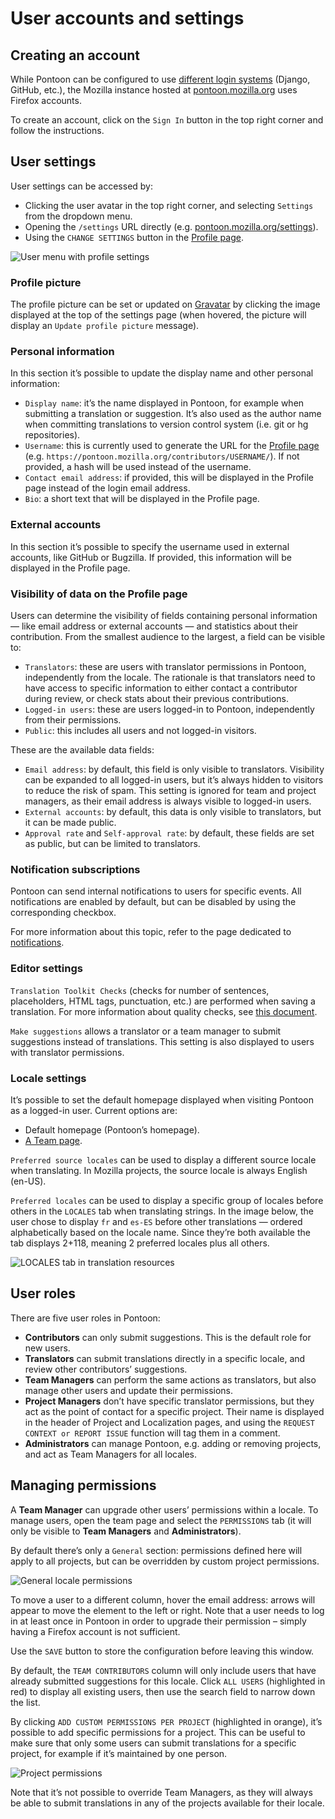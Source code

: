 # User accounts and settings

<!-- toc -->

## Creating an account

While Pontoon can be configured to use [different login systems](https://mozilla-pontoon.readthedocs.io/en/latest/admin/deployment.html#environment-variables) (Django, GitHub, etc.), the Mozilla instance hosted at [pontoon.mozilla.org](https://pontoon.mozilla.org/) uses Firefox accounts.

To create an account, click on the `Sign In` button in the top right corner and follow the instructions.

## User settings

User settings can be accessed by:
* Clicking the user avatar in the top right corner, and selecting `Settings` from the dropdown menu.
* Opening the `/settings` URL directly (e.g. [pontoon.mozilla.org/settings](https://pontoon.mozilla.org/settings/)).
* Using the `CHANGE SETTINGS` button in the [Profile page](profile.md).

![User menu with profile settings](../../assets/images/pontoon/users/profile_settings.png "User menu with profile settings")

### Profile picture

The profile picture can be set or updated on [Gravatar](http://gravatar.com/) by clicking the image displayed at the top of the settings page (when hovered, the picture will display an `Update profile picture` message).

### Personal information

In this section it’s possible to update the display name and other personal information:
* `Display name`: it’s the name displayed in Pontoon, for example when submitting a translation or suggestion. It’s also used as the author name when committing translations to version control system (i.e. git or hg repositories).
* `Username`: this is currently used to generate the URL for the [Profile page](profile.md) (e.g. `https://pontoon.mozilla.org/contributors/USERNAME/`). If not provided, a hash will be used instead of the username.
* `Contact email address`: if provided, this will be displayed in the Profile page instead of the login email address.
* `Bio`: a short text that will be displayed in the Profile page.

### External accounts

In this section it’s possible to specify the username used in external accounts, like GitHub or Bugzilla. If provided, this information will be displayed in the Profile page.

### Visibility of data on the Profile page

Users can determine the visibility of fields containing personal information — like email address or external accounts — and statistics about their contribution. From the smallest audience to the largest, a field can be visible to:
* `Translators`: these are users with translator permissions in Pontoon, independently from the locale. The rationale is that translators need to have access to specific information to either contact a contributor during review, or check stats about their previous contributions.
* `Logged-in users`: these are users logged-in to Pontoon, independently from their permissions.
* `Public`: this includes all users and not logged-in visitors.

These are the available data fields:
* `Email address`: by default, this field is only visible to translators. Visibility can be expanded to all logged-in users, but it’s always hidden to visitors to reduce the risk of spam. This setting is ignored for team and project managers, as their email address is always visible to logged-in users.
* `External accounts`: by default, this data is only visible to translators, but it can be made public.
* `Approval rate` and `Self-approval rate`: by default, these fields are set as public, but can be limited to translators.

### Notification subscriptions

Pontoon can send internal notifications to users for specific events. All notifications are enabled by default, but can be disabled by using the corresponding checkbox.

For more information about this topic, refer to the page dedicated to [notifications](notifications.md).

### Editor settings

`Translation Toolkit Checks` (checks for number of sentences, placeholders, HTML tags, punctuation, etc.) are performed when saving a translation. For more information about quality checks, see [this document](translate.md#quality-checks).

`Make suggestions` allows a translator or a team manager to submit suggestions instead of translations. This setting is also displayed to users with translator permissions.

### Locale settings

It’s possible to set the default homepage displayed when visiting Pontoon as a logged-in user. Current options are:
* Default homepage (Pontoon’s homepage).
* [A Team page](teams_projects.md#team-page).

`Preferred source locales` can be used to display a different source locale when translating. In Mozilla projects, the source locale is always English (en-US).

`Preferred locales` can be used to display a specific group of locales before others in the `LOCALES` tab when translating strings. In the image below, the user chose to display `fr` and `es-ES` before other translations — ordered alphabetically based on the locale name. Since they’re both available the tab displays 2+118, meaning 2 preferred locales plus all others.

![LOCALES tab in translation resources](../../assets/images/pontoon/users/translation_locales.png "LOCALES tab in translation resources")

## User roles

There are five user roles in Pontoon:
* **Contributors** can only submit suggestions. This is the default role for new users.
* **Translators** can submit translations directly in a specific locale, and review other contributors’ suggestions.
* **Team Managers** can perform the same actions as translators, but also manage other users and update their permissions.
* **Project Managers** don’t have specific translator permissions, but they act as the point of contact for a specific project. Their name is displayed in the header of Project and Localization pages, and using the `REQUEST CONTEXT or REPORT ISSUE` function will tag them in a comment.
* **Administrators** can manage Pontoon, e.g. adding or removing projects, and act as Team Managers for all locales.

## Managing permissions

A **Team Manager** can upgrade other users’ permissions within a locale. To manage users, open the team page and select the `PERMISSIONS` tab (it will only be visible to **Team Managers** and **Administrators**).

By default there’s only a `General` section: permissions defined here will apply to all projects, but can be overridden by custom project permissions.

![General locale permissions](../../assets/images/pontoon/users/permissions_general.png)

To move a user to a different column, hover the email address: arrows will appear to move the element to the left or right. Note that a user needs to log in at least once in Pontoon in order to upgrade their permission – simply having a Firefox account is not sufficient.

Use the `SAVE` button to store the configuration before leaving this window.

By default, the `TEAM CONTRIBUTORS` column will only include users that have already submitted suggestions for this locale. Click `ALL USERS` (highlighted in red) to display all existing users, then use the search field to narrow down the list.

By clicking `ADD CUSTOM PERMISSIONS PER PROJECT` (highlighted in orange), it’s possible to add specific permissions for a project. This can be useful to make sure that only some users can submit translations for a specific project, for example if it’s maintained by one person.

![Project permissions](../../assets/images/pontoon/users/permissions_project.png)

Note that it’s not possible to override Team Managers, as they will always be able to submit translations in any of the projects available for their locale.
